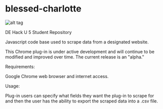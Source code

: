 # blessed-charlotte
![alt tag](https://github.com/dominionenterprises/blessed-charlotte/blob/master/download.png)

DE Hack U 5 Student Repository

Javascript code base used to scrape data from a designated website.

This Chrome plug-in is under active development and will continue to be modified and improved over time. The current release is an "alpha."

Requirements:

Google Chrome web browser and internet access.

Usage:

Plug-in users can specify what fields they want the plug-in to scrape for and then the user has the ability to export the scraped data into a .csv file.
